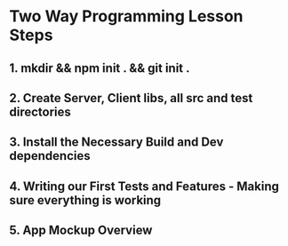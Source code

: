 # Two Way Programming Lesson Steps

## 1. mkdir && npm init . && git init .

## 2. Create Server, Client libs, all src and test directories

## 3. Install the Necessary Build and Dev dependencies

## 4. Writing our First Tests and Features - Making sure everything is working

## 5. App Mockup Overview

